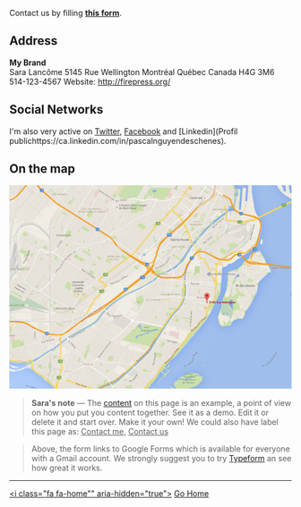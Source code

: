 Contact us by filling [**this form**](http://goo.gl/forms/4B5zzHhXphbtMzh93).

## Address

**My Brand**<br>
Sara Lancôme
5145 Rue Wellington
Montréal Québec Canada H4G 3M6
514-123-4567
Website: http://firepress.org/

## Social Networks

I'm also very active on [Twitter](https://twitter.com/_pascalandy), [Facebook](https://www.facebook.com/pascalandy1) and [Linkedin](Profil publichttps://ca.linkedin.com/in/pascalnguyendeschenes).

## On the map

[![](https://raw.githubusercontent.com/firepress-org/themes-content/master/112_readiness/images/map3.jpg)](https://www.google.ca/maps/@45.4549261,-73.5701503,17z)

> **Sara's note** — The [content](https://github.com/firepress-org/themes-content) on this page is an example, a point of view on how you put you content together. See it as a demo. Edit it or delete it and start over. Make it your own! We could also have label this page as: <ins>Contact me</ins>, <ins>Contact us</ins>

> Above, the form links to Google Forms which is available for everyone with a Gmail account. We strongly suggest you to try [Typeform](http://referral.typeform.com/mQbygCx) an see how great it works.

---

[<i class="fa fa-home"" aria-hidden="true"></i>](/) [Go Home](/)
<br><br>